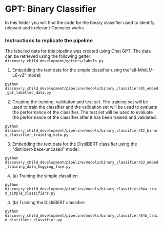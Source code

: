 # GPT: Binary Classifier

In this folder you will find the code for the binary classifier used to identify relevant and irrelevant Openalex works.

### Instructions to replicate the pipeline

The labelled data for this pipeline was created using Chat GPT. The data can be retrieved using the following getter:
`discovery_child_development/getters/labels.py`

1. Embedding the text data for the simple classifier using the"all-MiniLM-L6-v2" model:

`python discovery_child_development/pipeline/models/binary_classifier/01_embed_gpt_labelled_data.py`

2. Creating the training, validation and test set. The training set will be used to train the classifier and the validation set will be used to evaluate the performance of the classifier. The test set will be used to evaluate the performance of the classifier after it has been trained and validated.

`python discovery_child_development/pipeline/models/binary_classifier/02_binary_classifier_training_data.py`


3. Embedding the text data for the DistilBERT classifier using the "distilbert-base-uncased" model:

`python discovery_child_development/pipeline/models/binary_classifier/03_embed_training_data_hugging_face.py`

4. (a) Training the simple classifier:

`python discovery_child_development/pipeline/models/binary_classifier/04a_train_simple_classifiers.py`

4. (b) Training the DistilBERT classifier:

`python discovery_child_development/pipeline/models/binary_classifier/04b_train_distilbert_classifier.py`


